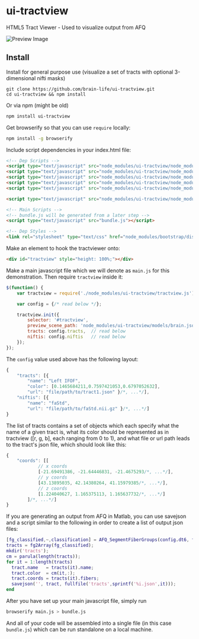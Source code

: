 # ui-tractview
HTML5 Tract Viewer - Used to visualize output from AFQ

![Preview Image](https://raw.githubusercontent.com/stevengeeky/ui-tractview/master/images/preview.png)

## Install

Install for general purpose use (visualize a set of tracts with optional 3-dimensional nifti masks)

```
git clone https://github.com/brain-life/ui-tractview.git
cd ui-tractview && npm install
```

Or via npm (might be old)

```bash
npm install ui-tractview
```

Get browserify so that you can use `require` locally:

```bash
npm install -g browserify
```

Include script dependencies in your index.html file:

```html
<!-- Dep Scripts -->
<script type="text/javascript" src="node_modules/ui-tractview/node_modules/jquery/dist/jquery.min.js"></script>
<script type="text/javascript" src="node_modules/ui-tractview/node_modules/three/build/three.min.js"></script>
<script type="text/javascript" src="node_modules/ui-tractview/node_modules/three/examples/js/loaders/VTKLoader.js"></script>
<script type="text/javascript" src="node_modules/ui-tractview/node_modules/bootstrap/dist/js/bootstrap.min.js"></script>
<script type="text/javascript" src="node_modules/ui-tractview/node_modules/panning-orbit-controls/dist/panning-orbit-controls.js"></script>

<script type="text/javascript" src="node_modules/ui-tractview/node_modules/pako/dist/pako_inflate.min.js"></script>

<!-- Main Scripts -->
<!-- bundle.js will be generated from a later step -->
<script type="text/javascript" src="bundle.js"></script>

<!-- Dep Styles -->
<link rel="stylesheet" type="text/css" href="node_modules/bootstrap/dist/css/bootstrap.min.css" />
```

Make an element to hook the tractviewer onto:

```html
<div id="tractview" style="height: 100%;"></div>
```

Make a main javascript file which we will denote as `main.js` for this demonstration. Then require `tractview` inside it:

```javascript
$(function() {
    var tractview = require('./node_modules/ui-tractview/tractview.js');

    var config = {/* read below */};

    tractview.init({
        selector: '#tractview',
        preview_scene_path: 'node_modules/ui-tractview/models/brain.json',
        tracts: config.tracts,  // read below
        niftis: config.niftis   // read below
    });
});
```

The `config` value used above has the following layout:

```javascript
{
    "tracts": [{
        "name": "Left IFOF",
        "color": [0.1465684211,0.7597421053,0.6797052632],
        "url": "file/path/to/tract1.json" }/*, ...*/],
    "niftis": [{
        "name": "faStd",
        "url": "file/path/to/faStd.nii.gz" }/*, ...*/]
}
```

The list of tracts contains a set of objects which each specify what the name of a given tract is, what its color should be represented as in tractview ([r, g, b], each ranging from 0 to 1), and what file or url path leads to the tract's json file, which should look like this:

```javascript
{
    "coords": [[
            // x coords
            [-21.69491386, -21.64446831, -21.4675293/*, ...*/],
            // y coords
            [43.13895035, 42.14380264, 41.15979385/*, ...*/],
            // z coords
            [1.224040627, 1.165375113, 1.165637732/*, ...*/]
        ]/*, ...*/]
}
```

If you are generating an output from AFQ in Matlab, you can use savejson and a script similar to the following in order to create a list of output json files:

```matlab
[fg_classified,~,classification] = AFQ_SegmentFiberGroups(config.dt6, fg, [], [], false);
tracts = fg2Array(fg_classified);
mkdir('tracts');
cm = parula(length(tracts));
for it = 1:length(tracts)
  tract.name   = tracts(it).name;
  tract.color  = cm(it,:);
  tract.coords = tracts(it).fibers;
  savejson('', tract, fullfile('tracts',sprintf('%i.json',it)));
end
```

After you have set up your main javascript file, simply run

```bash
browserify main.js > bundle.js
```

And all of your code will be assembled into a single file (in this case `bundle.js`) which can be run standalone on a local machine.
